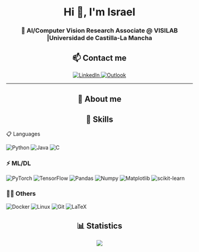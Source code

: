 <h1 align="center">Hi 👋, I'm Israel</h1>
<h3 align="center">🔭 AI/Computer Vision Research Associate @ VISILAB |Universidad de Castilla-La Mancha</h3>

<h2 align="center">📫 Contact me</h3>
<p align="center">
    <a target="_blank" href="https://www.linkedin.com/in/israel-mateos-aparicio">
        <img src="https://img.shields.io/badge/LinkedIn-0077B5?style=for-the-badge&logo=linkedin&logoColor=white" alt="LinkedIn" />
    </a>
    <a target="_blank" href="mailto:israel.mateosaparici@uclm.es">
        <img src="https://img.shields.io/badge/Microsoft_Outlook-0078D4?style=for-the-badge&logo=microsoft-outlook&logoColor=white" alt="Outlook" />
    </a>
</p>

---

<h2 align="center">👨 About me</h3
- 🎓 **AI Research Associate** at *Universidad de Castilla-La Mancha*  
- 🔍 Focus: **Computer Vision, Deep Learning, Image Processing**  
- 📝 Check out my latest research on **[Google Scholar](#https://scholar.google.com/citations?user=c78cQTAAAAAJ)**

---

<h2 align="center">🚀 Skills</h3

<h3 align="left">📋 Languages</h3>
<p align="left">
    <img src="https://img.shields.io/badge/python-3670A0?style=for-the-badge&logo=python&logoColor=ffdd54" alt="Python" />
    <img src="https://img.shields.io/badge/java-%23ED8B00.svg?style=for-the-badge&logo=openjdk&logoColor=white" alt="Java" />
    <img src="https://img.shields.io/badge/c-%2300599C.svg?style=for-the-badge&logo=c&logoColor=white" alt="C" />
</p>

<h3 align="left">⚡ ML/DL</h3>
<p align="left">
    <img src="https://img.shields.io/badge/PyTorch-%23EE4C2C.svg?style=for-the-badge&logo=PyTorch&logoColor=white" alt="PyTorch" />
    <img src="https://img.shields.io/badge/TensorFlow-%23FF6F00.svg?style=for-the-badge&logo=TensorFlow&logoColor=white" alt="TensorFlow" />
    <img src="https://img.shields.io/badge/pandas-%23150458.svg?style=for-the-badge&logo=pandas&logoColor=white" alt="Pandas" />
    <img src="https://img.shields.io/badge/numpy-%23013243.svg?style=for-the-badge&logo=numpy&logoColor=white" alt="Numpy" />
    <img src="https://img.shields.io/badge/Matplotlib-%23ffffff.svg?style=for-the-badge&logo=Matplotlib&logoColor=black" alt="Matplotlib" />
    <img src="https://img.shields.io/badge/scikit--learn-%23F7931E.svg?style=for-the-badge&logo=scikit-learn&logoColor=white" alt="scikit-learn" />
</p>

<h3 align="left">👩‍💻 Others</h3>
<p align="left">
    <img src="https://img.shields.io/badge/docker-%230db7ed.svg?style=for-the-badge&logo=docker&logoColor=white" alt="Docker" />
    <img src="https://img.shields.io/badge/Linux-FCC624?style=for-the-badge&logo=linux&logoColor=black" alt="Linux" />
    <img src="https://img.shields.io/badge/GIT-E44C30?style=for-the-badge&logo=git&logoColor=white" alt="Git" />
    <img src="https://img.shields.io/badge/latex-%23008080.svg?style=for-the-badge&logo=latex&logoColor=white" alt="LaTeX" />
</p>


<h2 align = "center">📊 Statistics</h1>

<div align="center">
    <a href="https://github.com/anuraghazra/github-readme-stats">
        <img align="middle" src="https://github-readme-stats.vercel.app/api?username=israelMateos&count_private=true&show_icons=true&locale=en&layout=compact"/>
    </a>
</div>
<br>
